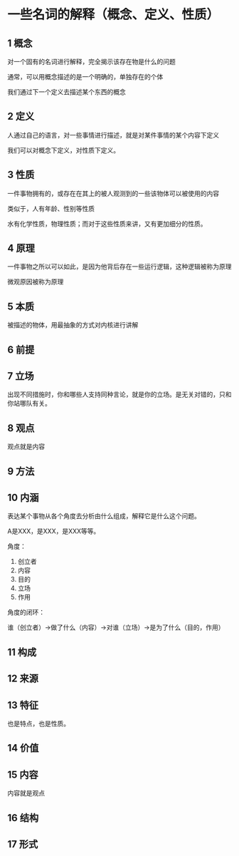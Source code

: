# 一些名词的解释（概念、定义、性质）

## 1 概念

对一个固有的名词进行解释，完全揭示该存在物是什么的问题

通常，可以用概念描述的是一个明确的，单独存在的个体

我们通过下一个定义去描述某个东西的概念

## 2 定义

人通过自己的语言，对一些事情进行描述，就是对某件事情的某个内容下定义

我们可以对概念下定义，对性质下定义。

## 3 性质

一件事物拥有的，或存在在其上的被人观测到的一些该物体可以被使用的内容

类似于，人有年龄、性别等性质

水有化学性质，物理性质；而对于这些性质来讲，又有更加细分的性质。

## 4 原理

一件事物之所以可以如此，是因为他背后存在一些运行逻辑，这种逻辑被称为原理

微观原因被称为原理

## 5 本质

被描述的物体，用最抽象的方式对内核进行讲解

## 6 前提

## 7 立场

出现不同措施时，你和哪些人支持同种言论，就是你的立场。是无关对错的，只和你站哪队有关。

## 8 观点

观点就是内容

## 9 方法

## 10 内涵

表达某个事物从各个角度去分析由什么组成，解释它是什么这个问题。

A是XXX，是XXX，是XXX等等。

角度：

1. 创立者
2. 内容
3. 目的
4. 立场
5. 作用

角度的闭环：

谁（创立者）-&gt;做了什么（内容）-&gt;对谁（立场）-&gt;是为了什么（目的，作用）

## 11 构成

## 12 来源

## 13 特征

也是特点，也是性质。

## 14 价值

## 15 内容

内容就是观点

## 16 结构

## 17 形式

